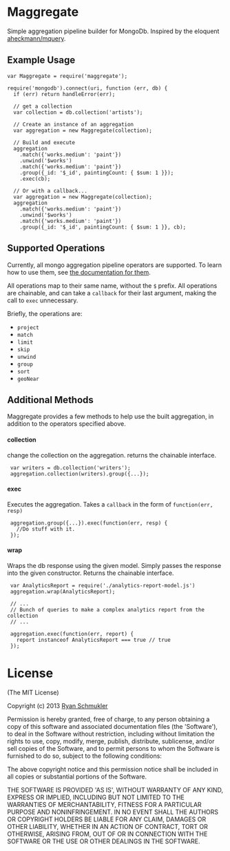 # Maggregate
Simple aggregation pipeline builder for MongoDb. Inspired by the eloquent
[aheckmann/mquery](https://github.com/aheckmann/mquery).

## Example Usage

    var Maggregate = require('maggregate');

    require('mongodb').connect(uri, function (err, db) {
      if (err) return handleError(err);

      // get a collection
      var collection = db.collection('artists');

      // Create an instance of an aggregation
      var aggregation = new Maggregate(collection);

      // Build and execute
      aggregation
        .match({'works.medium': 'paint'})
        .unwind('$works')
        .match({'works.medium': 'paint'})
        .group({_id: '$_id', paintingCount: { $sum: 1 }});
        .exec(cb);

      // Or with a callback...
      var aggregation = new Maggregate(collection);
      aggregation
        .match({'works.medium': 'paint'})
        .unwind('$works')
        .match({'works.medium': 'paint'})
        .group({_id: '$_id', paintingCount: { $sum: 1 }}, cb);

## Supported Operations

Currently, all mongo aggregation pipeline operators are supported. To learn how
to use them, see [the documentation for them](http://docs.mongodb.org/manual/reference/operator/aggregation-nav/).

All operations map to their same name, without the `$` prefix. All operations
are chainable, and can take a `callback` for their last argument, making the call
to `exec` unnecessary.

Briefly, the operations are:

- `project`
- `match`
- `limit`
- `skip`
- `unwind`
- `group`
- `sort`
- `geoNear`

## Additional Methods

Maggregate provides a few methods to help use the built aggregation, in addition
to the operators specified above.

#### collection <newCol>

change the collection on the aggregation. returns the chainable interface.

     var writers = db.collection('writers');
     aggregation.collection(writers).group({...});

#### exec

Executes the aggregation. Takes a `callback` in the form of `function(err,
resp)`

     aggregation.group({...}).exec(function(err, resp) {
       //Do stuff with it.
     });

#### wrap <Model>

Wraps the db response using the given model. Simply passes the response into the
given constructor. Returns the chainable interface.

     var AnalyticsReport = require('./analytics-report-model.js')
     aggregation.wrap(AnalyticsReport);
     
     // ...
     // Bunch of queries to make a complex analytics report from the collection
     // ...

     aggregation.exec(function(err, report) {
       report instanceof AnalyticsReport === true // true
     });

# License

(The MIT License)

Copyright (c) 2013 [Ryan Schmukler](ryan@slingingcode.com)

Permission is hereby granted, free of charge, to any person obtaining
a copy of this software and associated documentation files (the
'Software'), to deal in the Software without restriction, including
without limitation the rights to use, copy, modify, merge, publish,
distribute, sublicense, and/or sell copies of the Software, and to
permit persons to whom the Software is furnished to do so, subject to
the following conditions:

The above copyright notice and this permission notice shall be
included in all copies or substantial portions of the Software.

THE SOFTWARE IS PROVIDED 'AS IS', WITHOUT WARRANTY OF ANY KIND,
EXPRESS OR IMPLIED, INCLUDING BUT NOT LIMITED TO THE WARRANTIES OF
MERCHANTABILITY, FITNESS FOR A PARTICULAR PURPOSE AND NONINFRINGEMENT.
IN NO EVENT SHALL THE AUTHORS OR COPYRIGHT HOLDERS BE LIABLE FOR ANY
CLAIM, DAMAGES OR OTHER LIABILITY, WHETHER IN AN ACTION OF CONTRACT,
TORT OR OTHERWISE, ARISING FROM, OUT OF OR IN CONNECTION WITH THE
SOFTWARE OR THE USE OR OTHER DEALINGS IN THE SOFTWARE.
